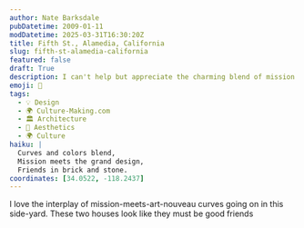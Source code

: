 ```yaml
---
author: Nate Barksdale
pubDatetime: 2009-01-11
modDatetime: 2025-03-31T16:30:20Z
title: Fifth St., Alamedia, California
slug: fifth-st-alamedia-california
featured: false
draft: True
description: I can't help but appreciate the charming blend of mission style and art nouveau curves in this side-yard, showcasing the friendship between these two houses.
emoji: 🏡
tags:
  - 💡 Design
  - 🌍 Culture-Making.com
  - 🏛️ Architecture
  - 🎨 Aesthetics
  - 🌍 Culture
haiku: |
  Curves and colors blend,  
  Mission meets the grand design,  
  Friends in brick and stone.
coordinates: [34.0522, -118.2437]
---
```


I love the interplay of mission-meets-art-nouveau curves going on in this side-yard. These two houses look like they must be good friends
